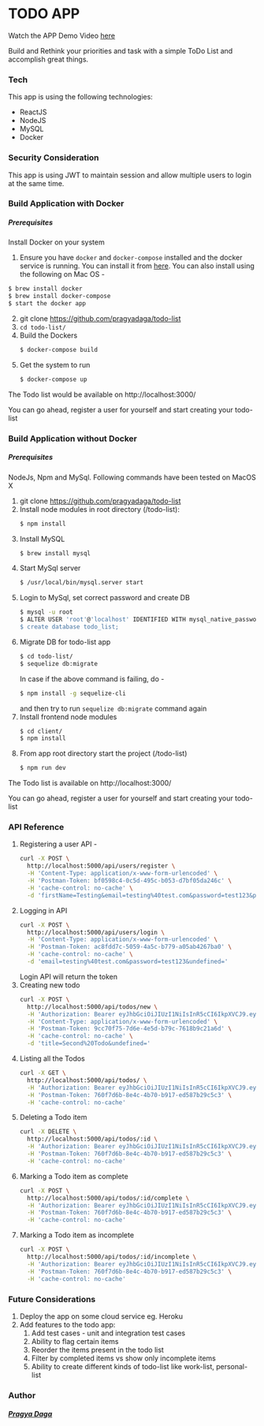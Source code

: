 # TODO APP

Watch the APP Demo Video [here](https://drive.google.com/file/d/1Ev76A-gLyE8aN34xB0TiHmX-gBnpexS0/view?usp=sharing)

Build and Rethink your priorities and task with a simple ToDo List and accomplish great things.

### Tech

This app is using the following technologies:

* ReactJS
* NodeJS
* MySQL
* Docker

### Security Consideration

This app is using JWT to maintain session and allow multiple users to login at the same time.

### Build Application with Docker
##### Prerequisites
 Install Docker on your system

1. Ensure you have `docker` and `docker-compose` installed and the docker service is running. You can install it from [here](https://docs.docker.com/docker-for-mac/install/). You can also install using the following on Mac OS -
```sh
$ brew install docker
$ brew install docker-compose
$ start the docker app
```

2. git clone https://github.com/pragyadaga/todo-list
3. `cd todo-list/`
4. Build the Dockers
    ```sh
    $ docker-compose build
    ```
4. Get the system to run
    ```sh
    $ docker-compose up
    ```

The Todo list would be available on http://localhost:3000/

You can go ahead, register a user for yourself and start creating your todo-list

### Build Application without Docker
 ##### Prerequisites
 NodeJs, Npm and MySql. Following commands have been tested on MacOS X
1. git clone https://github.com/pragyadaga/todo-list
2. Install node modules in root directory (/todo-list):  
    ```sh
    $ npm install
    ```
3.  Install MySQL
    ```sh
    $ brew install mysql
    ```
4. Start MySql server
    ```sh
    $ /usr/local/bin/mysql.server start
    ```
5. Login to MySql, set correct password and create DB
    ```sh
    $ mysql -u root
    $ ALTER USER 'root'@'localhost' IDENTIFIED WITH mysql_native_password BY 'password’;
    $ create database todo_list;
    ```
6. Migrate DB for todo-list app
    ```sh
    $ cd todo-list/
    $ sequelize db:migrate
    ```
    In case if the above command is failing, do - 
    ```sh
    $ npm install -g sequelize-cli
    ```
    and then try to run `sequelize db:migrate` command again
7. Install frontend node modules
    ```sh
    $ cd client/
    $ npm install
    ```
7. From app root directory start the project (/todo-list)
    ```sh
    $ npm run dev
    ```

The Todo list is available on http://localhost:3000/

You can go ahead, register a user for yourself and start creating your todo-list

### API Reference

1. Registering a user API -
    ```sh
    curl -X POST \
      http://localhost:5000/api/users/register \
      -H 'Content-Type: application/x-www-form-urlencoded' \
      -H 'Postman-Token: bf0598c4-0c5d-495c-b053-d7bf05da246c' \
      -H 'cache-control: no-cache' \
      -d 'firstName=Testing&email=testing%40test.com&password=test123&password2=test123&lastName=App&undefined='
     ```
2. Logging in API
    ```sh
    curl -X POST \
      http://localhost:5000/api/users/login \
      -H 'Content-Type: application/x-www-form-urlencoded' \
      -H 'Postman-Token: ac8fdd7c-5059-4a5c-b779-a05ab4267ba0' \
      -H 'cache-control: no-cache' \
      -d 'email=testing%40test.com&password=test123&undefined='
    ```
    Login API will return the token
3. Creating new todo
    ```sh
    curl -X POST \
      http://localhost:5000/api/todos/new \
      -H 'Authorization: Bearer eyJhbGciOiJIUzI1NiIsInR5cCI6IkpXVCJ9.eyJpZCI6MSwiaWF0IjoxNTUxMDA0NTQ0LCJleHAiOjE1ODI1NjE0NzB9.j-EUKG5YJ2YP2eaDponjifltbTv48l7T_ZZfHrt-P9c' \
      -H 'Content-Type: application/x-www-form-urlencoded' \
      -H 'Postman-Token: 9cc70f75-7d6e-4e5d-b79c-7618b9c21a6d' \
      -H 'cache-control: no-cache' \
      -d 'title=Second%20Todo&undefined='
     ```
4. Listing all the Todos
    ```sh
    curl -X GET \
      http://localhost:5000/api/todos/ \
      -H 'Authorization: Bearer eyJhbGciOiJIUzI1NiIsInR5cCI6IkpXVCJ9.eyJpZCI6MSwiaWF0IjoxNTUxMDA0NTQ0LCJleHAiOjE1ODI1NjE0NzB9.j-EUKG5YJ2YP2eaDponjifltbTv48l7T_ZZfHrt-P9c' \
      -H 'Postman-Token: 760f7d6b-8e4c-4b70-b917-ed587b29c5c3' \
      -H 'cache-control: no-cache'
    ```
5. Deleting a Todo item
    ```sh
    curl -X DELETE \
      http://localhost:5000/api/todos/:id \
      -H 'Authorization: Bearer eyJhbGciOiJIUzI1NiIsInR5cCI6IkpXVCJ9.eyJpZCI6MSwiaWF0IjoxNTUxMDA0NTQ0LCJleHAiOjE1ODI1NjE0NzB9.j-EUKG5YJ2YP2eaDponjifltbTv48l7T_ZZfHrt-P9c' \
      -H 'Postman-Token: 760f7d6b-8e4c-4b70-b917-ed587b29c5c3' \
      -H 'cache-control: no-cache'
    ```
6. Marking a Todo item as complete
    ```sh
    curl -X POST \
      http://localhost:5000/api/todos/:id/complete \
      -H 'Authorization: Bearer eyJhbGciOiJIUzI1NiIsInR5cCI6IkpXVCJ9.eyJpZCI6MSwiaWF0IjoxNTUxMDA0NTQ0LCJleHAiOjE1ODI1NjE0NzB9.j-EUKG5YJ2YP2eaDponjifltbTv48l7T_ZZfHrt-P9c' \
      -H 'Postman-Token: 760f7d6b-8e4c-4b70-b917-ed587b29c5c3' \
      -H 'cache-control: no-cache'
    ```
7. Marking a Todo item as incomplete
    ```sh
    curl -X POST \
      http://localhost:5000/api/todos/:id/incomplete \
      -H 'Authorization: Bearer eyJhbGciOiJIUzI1NiIsInR5cCI6IkpXVCJ9.eyJpZCI6MSwiaWF0IjoxNTUxMDA0NTQ0LCJleHAiOjE1ODI1NjE0NzB9.j-EUKG5YJ2YP2eaDponjifltbTv48l7T_ZZfHrt-P9c' \
      -H 'Postman-Token: 760f7d6b-8e4c-4b70-b917-ed587b29c5c3' \
      -H 'cache-control: no-cache'
    ```

### Future Considerations

1. Deploy the app on some cloud service eg. Heroku
2. Add features to the todo app:
    1. Add test cases - unit and integration test cases
    2. Ability to flag certain items
    3. Reorder the items present in the todo list
    4. Filter by completed items vs show only incomplete items
    5. Ability to create different kinds of todo-list like work-list, personal-list

### Author ###
##### [Pragya Daga](https://github.com/pragyadaga)
